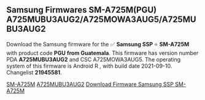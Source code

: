 <h2>Samsung Firmwares SM-A725M(PGU) A725MUBU3AUG2/A725MOWA3AUG5/A725MUBU3AUG2</h2>
Download the Samsung firmware for the ✅ <strong>Samsung SSP </strong> ⭐ <strong>SM-A725M</strong> with product code <strong>PGU</strong> <strong> from Guatemala</strong>. This firmware has version number PDA <strong>A725MUBU3AUG2</strong> and CSC A725MOWA3AUG5. The operating system of this firmware is Android R , with build date 2021-09-10. Changelist <strong>21945581</strong>.


[SM-A725M](https://samfirm.shop/samsung/model/SM-A725M)
[A725MUBU3AUG2](https://samfirm.shop/samsung/pda/A725MUBU3AUG2)
[Download Firmware Samsung SSP SM-A725M](https://samfirm.shop/samsung/firmware/456217)

